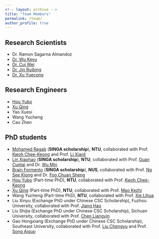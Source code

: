 ```yaml
---
<!-- layout: archive -->
title: "Team Members"
permalink: /team/
author_profile: true
---
```

## Research Scientists
* Dr. Ramon Sagarna Almandoz
* [Dr. Wu Keyu](https://scholar.google.com/citations?user=GpvNLrQAAAAJ&hl=en)
* [Dr. Cui Wei](https://scholar.google.com.sg/citations?user=3yL9qTsAAAAJ&hl=zh-CN)
* [Dr. Jin Ruibing](https://scholar.google.com/citations?user=iqloFEEAAAAJ&hl=en)
* [Dr. Xu Yuecong](https://xuyu0010.github.io/)

## Research Engineers
* [Hou Yubo](https://scholar.google.com/citations?user=MWxU3jEAAAAJ&hl=en)
* [Xu Qing](https://scholar.google.com/citations?user=SlX-ghoAAAAJ&hl=en)
* Yao Xuesi
* Wang Yucheng
* Cao Zhen

## PhD students
* [Mohamed Ragab](https://mohamedragab.owlstown.net/) (**SINGA scholarship**), **NTU**, collaborated with Prof. [Kwoh Chee-Keong](https://personal.ntu.edu.sg/asckkwoh/) and Prof. [Li Xiaoli](https://personal.ntu.edu.sg/xlli/)
* [Lin Xiaohao](https://www.linkedin.com/in/xiaohao-lin/?originalSubdomain=sg) (**SINGA scholarship**), **NTU**, collaborated with Prof. [Guan Cuntai](https://personal.ntu.edu.sg/ctguan/) and Dr. [Wu Min](https://sites.google.com/site/wumincf/)
* [Brain Formento](http://brianformento.com/) (**SINGA scholarship**), **NUS**, collaborated with Prof. [Ng See Kiong](https://www.comp.nus.edu.sg/~ngsk/) and Dr. [Foo Chuan Sheng](https://scholar.google.com/citations?user=AgbeqGkAAAAJ&hl=en)
* [Hou Yubo](https://scholar.google.com/citations?user=MWxU3jEAAAAJ&hl=en) (Part-time PhD), **NTU**, collaborated with Prof. [Kwoh Chee-Keong](https://personal.ntu.edu.sg/asckkwoh/) 
* [Xu Qing](https://scholar.google.com/citations?user=SlX-ghoAAAAJ&hl=en) (Part-time PhD), **NTU**, collaborated with Prof. [Mao Kezhi](https://scholar.google.com/citations?user=jCsRJXUAAAAJ&hl=en)
* Wang Yucheng (Part-time PhD), **NTU**, collaborated with Prof. [Xie Lihua](https://personal.ntu.edu.sg/elhxie/)
* Liu Xinyu (Exchange PhD under Chinese CSC Scholarship), Fuzhou University, collaborated with Prof. [Jiang Hao](https://scholar.google.com.sg/citations?user=LkvoER0AAAAJ&hl=zh-CN)
* Liu Shijia (Exchange PhD under Chinese CSC Scholarship), Sichuan University, collaborated with Prof. [Chen Liangyin](http://faculty.scu.edu.cn/chenliangyin/zh_CN/index.htm)
* Gao Hongxiang (Exchange PhD under Chinese CSC Scholarship), Southeast University, collaborated with Prof. [Liu Chengyu](https://scholar.google.co.uk/citations?user=9vfBticAAAAJ&hl=en) and Prof. [Song Aiguo](https://scholar.google.com/citations?user=RjQ5TrEAAAAJ&hl=zh-CN)
